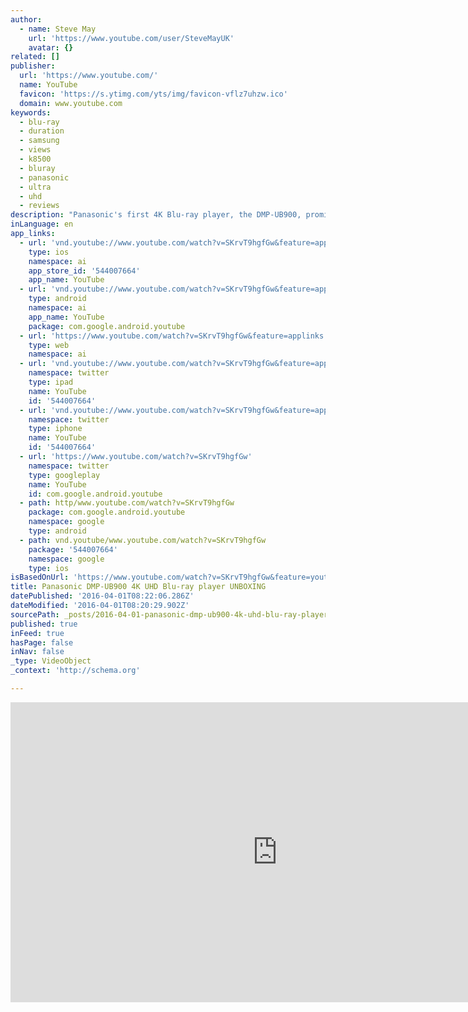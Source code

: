 ```yaml
---
author:
  - name: Steve May
    url: 'https://www.youtube.com/user/SteveMayUK'
    avatar: {}
related: []
publisher:
  url: 'https://www.youtube.com/'
  name: YouTube
  favicon: 'https://s.ytimg.com/yts/img/favicon-vflz7uhzw.ico'
  domain: www.youtube.com
keywords:
  - blu-ray
  - duration
  - samsung
  - views
  - k8500
  - bluray
  - panasonic
  - ultra
  - uhd
  - reviews
description: "Panasonic's first 4K Blu-ray player, the DMP-UB900, promises to usher in a whole new era of high-end home entertainment! For home cinema fans this is a big deal! In this video I unpack my review sample and share some first impressions. Please Subscribe. Follow me on Twitter: @SteveMay_UK"
inLanguage: en
app_links:
  - url: 'vnd.youtube://www.youtube.com/watch?v=SKrvT9hgfGw&feature=applinks'
    type: ios
    namespace: ai
    app_store_id: '544007664'
    app_name: YouTube
  - url: 'vnd.youtube://www.youtube.com/watch?v=SKrvT9hgfGw&feature=applinks'
    type: android
    namespace: ai
    app_name: YouTube
    package: com.google.android.youtube
  - url: 'https://www.youtube.com/watch?v=SKrvT9hgfGw&feature=applinks'
    type: web
    namespace: ai
  - url: 'vnd.youtube://www.youtube.com/watch?v=SKrvT9hgfGw&feature=applinks'
    namespace: twitter
    type: ipad
    name: YouTube
    id: '544007664'
  - url: 'vnd.youtube://www.youtube.com/watch?v=SKrvT9hgfGw&feature=applinks'
    namespace: twitter
    type: iphone
    name: YouTube
    id: '544007664'
  - url: 'https://www.youtube.com/watch?v=SKrvT9hgfGw'
    namespace: twitter
    type: googleplay
    name: YouTube
    id: com.google.android.youtube
  - path: http/www.youtube.com/watch?v=SKrvT9hgfGw
    package: com.google.android.youtube
    namespace: google
    type: android
  - path: vnd.youtube/www.youtube.com/watch?v=SKrvT9hgfGw
    package: '544007664'
    namespace: google
    type: ios
isBasedOnUrl: 'https://www.youtube.com/watch?v=SKrvT9hgfGw&feature=youtu.be&a'
title: Panasonic DMP-UB900 4K UHD Blu-ray player UNBOXING
datePublished: '2016-04-01T08:22:06.286Z'
dateModified: '2016-04-01T08:20:29.902Z'
sourcePath: _posts/2016-04-01-panasonic-dmp-ub900-4k-uhd-blu-ray-player-unboxing.md
published: true
inFeed: true
hasPage: false
inNav: false
_type: VideoObject
_context: 'http://schema.org'

---
```

<iframe src="https://cdn.embedly.com/widgets/media.html?src=https%3A%2F%2Fwww.youtube.com%2Fembed%2FSKrvT9hgfGw%3Ffeature%3Doembed&amp;url=https%3A%2F%2Fwww.youtube.com%2Fwatch%3Fv%3DSKrvT9hgfGw%26feature%3Dyoutu.be%26a&amp;image=https%3A%2F%2Fi.ytimg.com%2Fvi%2FSKrvT9hgfGw%2Fhqdefault.jpg&amp;key=b7d04c9b404c499eba89ee7072e1c4f7&amp;type=text%2Fhtml&amp;schema=youtube" width="854" height="480" scrolling="no" frameborder="0" allowfullscreen="allowfullscreen" style=""></iframe>